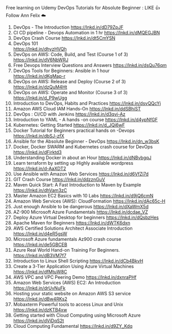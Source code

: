 Free learning on Udemy
DevOps Tutorials for Absolute Beginner :
LIKE 👍 Follow Ann Felix ☁️

1. DevOps - The Introduction 
 https://lnkd.in/dD79ZpJF
2. CI CD pipeline - Devops Automation in 1 hr 
https://lnkd.in/dMQEGJBN
3. DevOps Crash Course
https://lnkd.in/dt5CmYSN
4. DevOps 101  
https://lnkd.in/dhyzHVQh
5. DevOps on AWS: Code, Build, and Test (Course 1 of 3) 
https://lnkd.in/dV6NbWRJ
6. Free Devops Interview Questions and Answers 
https://lnkd.in/dsQu76qm
7. DevOps Tools for Beginners: Ansible in 1 hour  
https://lnkd.in/dKgMap-r
8. DevOps on AWS: Release and Deploy (Course 2 of 3) 
https://lnkd.in/dzQuM4Ht
9. DevOps on AWS: Operate and Monitor (Course 3 of 3) 
https://lnkd.in/d_P9wUgg
10. Introduction to DevOps, Habits and Practices 
https://lnkd.in/dsvQQcYj
11. Amazon AWS Cloud IAM Hands-On 
https://lnkd.in/ddSBhiST
12. DevOps : CI/CD with Jenkins
https://lnkd.in/d3qvi-Az
13. Introduction to YAML - A hands -on course 
https://lnkd.in/d4ypNfGF
14. Kubernetes: Getting Started 
https://lnkd.in/d_JQi6wF
15. Docker Tutorial for Beginners practical hands on -Devops
https://lnkd.in/dbSJ-zfX
16. Ansible for the Absolute Beginner - DevOps
https://lnkd.in/dn_w3bsK
17. Docker, Docker SWARM and Kubernetes crash course for DevOps
https://lnkd.in/dFirktd3
18. Understanding Docker in about an Hour
 https://lnkd.in/dNBvbgqJ
19. Learn terraform by setting up Highly available wordpress
https://lnkd.in/d-AaXDT2
20. Use Ansible with Amazon Web Services
https://lnkd.in/d6VfZi7d
21. GIT Crash Course
https://lnkd.in/ddzznGuV
22. Maven Quick Start: A Fast Introduction to Maven by Example
https://lnkd.in/dhVam3zC
23. Master Amazon EC2 Basics with 10 Labs
https://lnkd.in/d9jQ6cmN
24. Amazon Web Services (AWS): CloudFormation
https://lnkd.in/dAc65c-H
25. Just enough Ansible to be dangerous
https://lnkd.in/dXaWmX5d
26. AZ-900 Microsoft Azure Fundamentals
https://lnkd.in/dcdae_VZ
27. Deploy Azure Virtual Desktop for beginners
https://lnkd.in/dQsbzHes
28. Apache Maven for Beginners
https://lnkd.in/dWTK6dxn
29. AWS Certified Solutions Architect Associate Introduction
https://lnkd.in/d4eR5gsW
30. Microsoft Azure fundamentals Az900 crash course
https://lnkd.in/de5GBCEB
31. Azure Real World Hand-on Training For Beginners.
https://lnkd.in/dB3VM7f7
32. Introduction to Linux Shell Scripting
https://lnkd.in/dCb4BkvH
33. Create a 3-Tier Application Using Azure Virtual Machines
https://lnkd.in/dfMtuW8C
34. AWS VPC and VPC Peering Demo
https://lnkd.in/dxnraPHf
35. Amazon Web Services (AWS) EC2: An Introduction
https://lnkd.in/drUvNuFk
36. Hosting your static website on Amazon AWS S3 service
https://lnkd.in/dBw4RKs2
37. Mobaxterm Powerful tools to access Linux and Unix
https://lnkd.in/dzKTB4xw
38. Getting started with Cloud Computing using Microsoft Azure
https://lnkd.in/dViDqS2t
39. Cloud Computing Fundamental
https://lnkd.in/d9ZY_Kdq